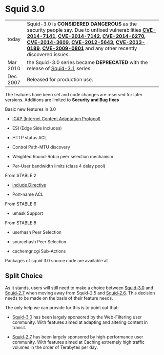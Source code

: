 # Squid 3.0

|          |                                                                                                                                                                                                                                                                                                                                                                                                                                                                                                                                                                                                                                                                              |
| -------- | ---------------------------------------------------------------------------------------------------------------------------------------------------------------------------------------------------------------------------------------------------------------------------------------------------------------------------------------------------------------------------------------------------------------------------------------------------------------------------------------------------------------------------------------------------------------------------------------------------------------------------------------------------------------------------- |
| today    | Squid-3.0 is **CONSIDERED DANGEROUS** as the security people say. Due to unfixed vulnerabilities **[CVE-2014-7141](http://www.squid-cache.org/Advisories/SQUID-2014_4.txt), [CVE-2014-7142](http://www.squid-cache.org/Advisories/SQUID-2014_4.txt), [CVE-2014-6270](http://www.squid-cache.org/Advisories/SQUID-2014_3.txt), [CVE-2014-3609](http://www.squid-cache.org/Advisories/SQUID-2014_2.txt), [CVE-2012-5643](http://www.squid-cache.org/Advisories/SQUID-2012_1.txt), [CVE-2013-0189](http://www.squid-cache.org/Advisories/SQUID-2012_1.txt), [CVE-2009-0801](http://www.squid-cache.org/Advisories/SQUID-2011_1.txt)** and any other recently discovered issues. |
| Mar 2010 | the Squid-3.0 series became **DEPRECATED** with the release of [Squid-3.1](https://wiki.squid-cache.org/Squid-3.0/Squid-3.1#) series                                                                                                                                                                                                                                                                                                                                                                                                                                                                                                                                         |
| Dec 2007 | Released for production use.                                                                                                                                                                                                                                                                                                                                                                                                                                                                                                                                                                                                                                                 |

The features have been set and code changes are reserved for later
versions. Additions are limited to **Security and Bug fixes**

Basic new features in 3.0

  - [ICAP (Internet Content Adaptation
    Protocol)](https://wiki.squid-cache.org/Squid-3.0/Features/ICAP#)

  - ESI (Edge Side Includes)

  - HTTP status ACL

  - Control Path-MTU discovery

  - Weighted Round-Robin peer selection mechanism

  - Per-User bandwidth limits (class 4 delay pool)

From STABLE 2

  - [include
    Directive](https://wiki.squid-cache.org/Squid-3.0/Features/ConfigIncludes#)

  - Port-name ACL

From STABLE 6

  - umask Support

From STABLE 8

  - userhash Peer Selection

  - sourcehash Peer Selection

  - cachemgr.cgi Sub-Actions

Packages of squid 3.0 source code are available at
[](http://www.squid-cache.org/Versions/v3/3.0/)

## Split Choice

As it stands, users will still need to make a choice between
[Squid-3.0](https://wiki.squid-cache.org/Squid-3.0/Squid-3.0#) and
[Squid-2.7](#) when moving away from Squid-2.5 and
[Squid-2.6](https://wiki.squid-cache.org/Squid-3.0/Squid-2.6#). This
decision needs to be made on the basis of their feature needs.

The only help we can provide for this is to point out that:

  - [Squid-3.0](https://wiki.squid-cache.org/Squid-3.0/Squid-3.0#) has
    been largely sponsored by the Web-Filtering user community. With
    features aimed at adapting and altering content in transit.

  - [Squid-2.7](#) has been largely sponsored by high-performance user
    community. With features aimed at Caching extremely high traffic
    volumes in the order of Terabytes per day.
